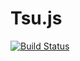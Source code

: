 # Tsu.js

[![Build Status](https://travis-ci.org/totora0155/tsu.js.svg?branch=master)](https://travis-ci.org/totora0155/tsu.js)
